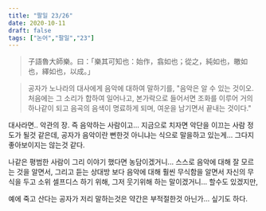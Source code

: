 ```yaml
---
title: "팔일 23/26"
date: 2020-10-11
draft: false
tags: ["논어","팔일","23"]
---
```


> 子語魯大師樂。曰：「樂其可知也：始作，翕如也；從之，純如也，皦如也，繹如也，以成。」

> 공자가 노나라의 대사에게 음악에 대하여 말하기를, "음악은 알 수 있는 것이오. 처음에는 그 소리가 합하여 일어나고, 본가락으로 들어서면 조화를 이루어 거의 하나같이 되고 음곡의 음색이 명료하게 되며, 여운을 남기면서 끝내는 것이다."

대사라면.. 악관의 장. 즉 음악하는 사람이고... 지금으로 치자면 악단을 이끄는 사람 정도가 될것 같은데,
공자가 음악이란 뻔한것 아니냐는 식으로 말을하고 있는게... 그다지 좋아보이지는 않는것 같다.

나같은 평범한 사람이 그리 이야기 했다면 농담이겠거니...
스스로 음악에 대해 잘 모르는 것을 알면서,
그리고 듣는 상대방 보다 음악에 대해 훨씬 무식함을 알면서 자신의 무식을 두고 소위 셀프디스 하기 위해,
그저 웃기위해 하는 말이겠거니... 할수도 있겠지만,

예에 죽고 산다는 공자가 저리 말하는것은 약간은 부적절한것 아닌가... 싶기도 하다.
